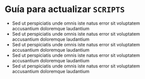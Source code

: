 # Guía para actualizar `SCRIPTS`

- Sed ut perspiciatis unde omnis iste natus error sit voluptatem accusantium doloremque laudantium
- Sed ut perspiciatis unde omnis iste natus error sit voluptatem accusantium doloremque laudantium
- Sed ut perspiciatis unde omnis iste natus error sit voluptatem accusantium doloremque laudantium
- Sed ut perspiciatis unde omnis iste natus error sit voluptatem accusantium doloremque laudantium
- Sed ut perspiciatis unde omnis iste natus error sit voluptatem accusantium doloremque laudantium